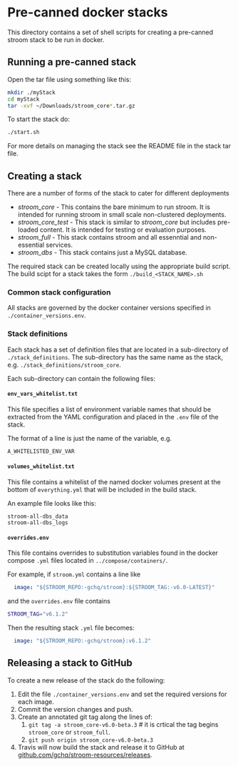 # Pre-canned docker stacks

This directory contains a set of shell scripts for creating a pre-canned stroom stack to be run in docker.

## Running a pre-canned stack

Open the tar file using something like this:

```bash
mkdir ./myStack
cd myStack
tar -xvf ~/Downloads/stroom_core*.tar.gz
```

To start the stack do:

```bash
./start.sh
```

For more details on managing the stack see the README file in the stack tar file.


## Creating a stack

There are a number of forms of the stack to cater for different deployments

* _stroom_core_ - This contains the bare minimum to run stroom. It is intended for running stroom in small scale non-clustered deployments.
* _stroom_core_test_ - This stack is similar to _stroom_core_ but includes pre-loaded content. It is intended for testing or evaluation purposes.
* _stroom_full_ - This stack contains stroom and all essenntial and non-essential services.
* _stroom_dbs_ - This stack contains just a MySQL database.

The required stack can be created locally using the appropriate build script.
The build scipt for a stack takes the form `./build_<STACK_NAME>.sh` 


### Common stack configuration

All stacks are governed by the docker container versions specified in `./container_versions.env`.


### Stack definitions

Each stack has a set of definition files that are located in a sub-directory of `./stack_definitions`.
The sub-directory has the same name as the stack, e.g. `./stack_definitions/stroom_core`.

Each sub-directory can contain the following files:


#### `env_vars_whitelist.txt`

This file specifies a list of environment variable names that should be extracted from the YAML configuration and placed in the `.env` file of the stack.

The format of a line is just the name of the variable, e.g.

``` bash
A_WHITELISTED_ENV_VAR
```

#### `volumes_whitelist.txt`

This file contains a whitelist of the named docker volumes present at the bottom of `everything.yml` that will be included in the build stack.

An example file looks like this:

```
stroom-all-dbs_data
stroom-all-dbs_logs
```


#### `overrides.env`

This file contains overrides to substitution variables found in the docker compose `.yml` files located in `../compose/containers/`.

For example, if `stroom.yml` contains a line like

``` yaml
  image: "${STROOM_REPO:-gchq/stroom}:${STROOM_TAG:-v6.0-LATEST}"
```

and the `overrides.env` file contains

``` bash
STROOM_TAG="v6.1.2"
```

Then the resulting stack `.yml` file becomes:

``` yaml
  image: "${STROOM_REPO:-gchq/stroom}:v6.1.2"
```


## Releasing a stack to GitHub

To create a new release of the stack do the following:

1. Edit the file `./container_versions.env` and set the required versions for each image.
1. Commit the version changes and push.
1. Create an annotated git tag along the lines of:
    1. `git tag -a stroom_core-v6.0-beta.3` # it is crtical the tag begins `stroom_core` or `stroom_full`.
    1. `git push origin stroom_core-v6.0-beta.3`
1. Travis will now build the stack and release it to GitHub at [github.com/gchq/stroom-resources/releases](https://github.com/gchq/stroom-resources/releases).

